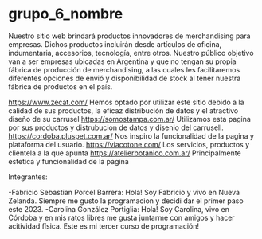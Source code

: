 # grupo_6_nombre

Nuestro sitio web brindará productos innovadores de merchandising para empresas. Dichos productos incluirán desde artículos de oficina, indumentaria, accesorios, tecnología, entre otros. Nuestro público objetivo van a ser empresas ubicadas en Argentina y que no tengan su propia fábrica de producción de merchandising, a las cuales les facilitaremos diferentes opciones de envió y disponibilidad de stock al tener nuestra fábrica de productos en el país.

https://www.zecat.com/ Hemos optado por utilizar este sitio debido a la calidad de sus productos, la eficaz distribución de datos y el atractivo diseño de su carrusel
https://somostampa.com.ar/ Utilizamos esta pagina por sus productos y distrubucion de datos y disenio del carrusell.
https://cordoba.pluspet.com.ar/ Nos inspiro la funcionalidad de la pagina y plataforma del usuario.
https://viacotone.com/  Los servicios, productos y clientela a la que apunta
https://atelierbotanico.com.ar/ Principalmente estetica y funcionalidad de la pagina

Integrantes:


-Fabricio Sebastian Porcel Barrera: Hola! Soy Fabricio y vivo en Nueva Zelanda. Siempre me gusto la programacion y decidi dar el primer paso este 2023. 
-Carolina González Portiglia: Hola! Soy Carolina, vivo en Córdoba y en mis ratos libres me gusta juntarme con amigos y hacer acitividad física. Este es mi tercer curso de programación!
